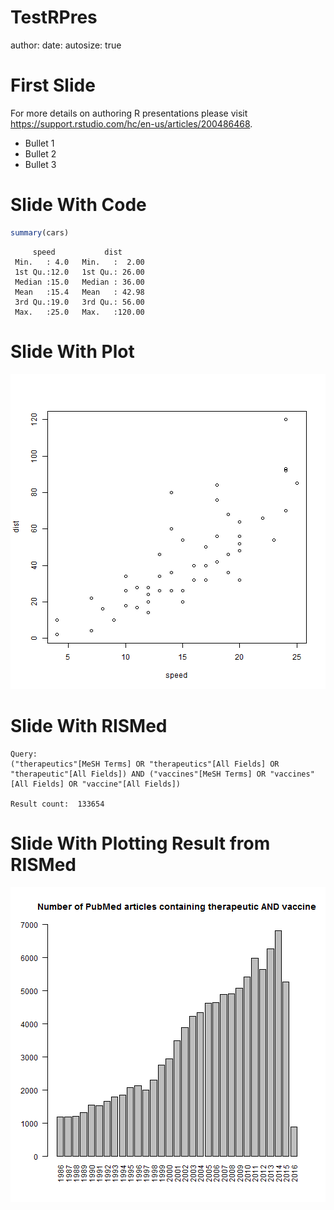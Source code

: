 TestRPres
========================================================
author: 
date: 
autosize: true

First Slide
========================================================

For more details on authoring R presentations please visit <https://support.rstudio.com/hc/en-us/articles/200486468>.

- Bullet 1
- Bullet 2
- Bullet 3

Slide With Code
========================================================


```r
summary(cars)
```

```
     speed           dist       
 Min.   : 4.0   Min.   :  2.00  
 1st Qu.:12.0   1st Qu.: 26.00  
 Median :15.0   Median : 36.00  
 Mean   :15.4   Mean   : 42.98  
 3rd Qu.:19.0   3rd Qu.: 56.00  
 Max.   :25.0   Max.   :120.00  
```

Slide With Plot
========================================================

![plot of chunk unnamed-chunk-2](TestRPres-figure/unnamed-chunk-2-1.png)


Slide With  RISMed
========================================================


```
Query:
("therapeutics"[MeSH Terms] OR "therapeutics"[All Fields] OR "therapeutic"[All Fields]) AND ("vaccines"[MeSH Terms] OR "vaccines"[All Fields] OR "vaccine"[All Fields]) 

Result count:  133654
```


Slide With  Plotting Result from RISMed
========================================================

![plot of chunk unnamed-chunk-4](TestRPres-figure/unnamed-chunk-4-1.png)


